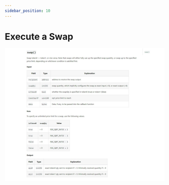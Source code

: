```yaml
---
sidebar_position: 10
---
```


# Execute a Swap

![](https://raw.githubusercontent.com/Lyfebloc/lyfebloc-docs/main/eswap.jpg)
